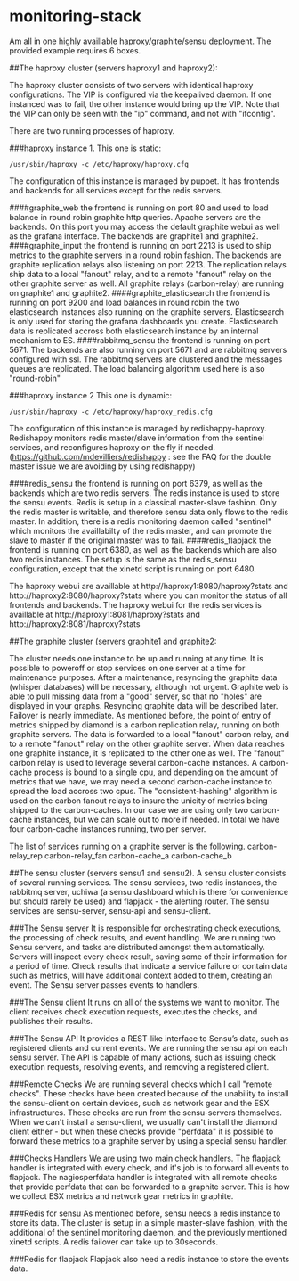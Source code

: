 monitoring-stack
================

Am all in one highly availlable haproxy/graphite/sensu deployment. The provided example requires 6 boxes.

##The haproxy cluster (servers haproxy1 and haproxy2):

The haproxy cluster consists of two servers with identical haproxy configurations. The VIP is configured via the keepalived daemon. If one instanced was to fail, the other instance would bring up the VIP. Note that the VIP can only be seen with the "ip" command, and not with "ifconfig".

There are two running processes of haproxy.

###haproxy instance 1.
This one is static: 
```
/usr/sbin/haproxy -c /etc/haproxy/haproxy.cfg
```
The configuration of this instance is managed by puppet. It has frontends and backends for all services except for the redis servers.

####graphite_web
the frontend is running on port 80 and used to load balance in round robin graphite http queries. Apache servers are the backends. On this port you may access the default graphite webui as well as the grafana interface. The backends are graphite1 and graphite2.
####graphite_input
the frontend is running on port 2213 is used to ship metrics to the graphite servers in a round robin fashion. The backends are graphite replication relays also listening on port 2213. The replication relays ship data to a local "fanout" relay, and to a remote "fanout" relay on the other graphite server as well. All graphite relays (carbon-relay) are running on graphite1 and graphite2.
####graphite_elasticsearch
the frontend is running on port 9200 and load balances in round robin the two elasticsearch instances also running on the graphite servers. Elasticsearch is only used for storing the grafana dashboards you create. Elasticsearch data is replicated accross both elasticsearch instance by an internal mechanism to ES.
####rabbitmq_sensu
the frontend is running on port 5671. The backends are also running on port 5671 and are rabbitmq servers configured with ssl. The rabbitmq servers are clustered and the messages queues are replicated. The load balancing algorithm used here is also "round-robin"

###haproxy instance 2
This one is dynamic:
```
/usr/sbin/haproxy -c /etc/haproxy/haproxy_redis.cfg
```
The configuration of this instance is managed by redishappy-haproxy. Redishappy monitors redis master/slave information from the sentinel services, and reconfigures haproxy on the fly if needed. (https://github.com/mdevilliers/redishappy : see the FAQ for the double master issue we are avoiding by using redishappy)

####redis_sensu
the frontend is running on port 6379, as well as the backends which are two redis servers. The redis instance is used to store the sensu events. Redis is setup in a classical master-slave fashion. Only the redis master is writable, and therefore sensu data only flows to the redis master. In addition, there is a redis monitoring daemon called "sentinel" which monitors the availlabilty of the redis master, and can promote the slave to master if the original master was to fail.
####redis_flapjack
the frontend is running on port 6380, as well as the backends which are also two redis instances. The setup is the same as the redis_sensu configuration, except that the xinetd script is running on port 6480.

The haproxy webui are availlable at http://haproxy1:8080/haproxy?stats and http://haproxy2:8080/haproxy?stats where you can monitor the status of all frontends and backends.
The haproxy webui for the redis services is availlable at http://haproxy1:8081/haproxy?stats and http://haproxy2:8081/haproxy?stats



##The graphite cluster (servers graphite1 and graphite2:

The cluster needs one instance to be up and running at any time. It is possible to poweroff or stop services on one server at a time for maintenance purposes. After a maintenance, resyncing the graphite data (whisper databases) will be necessary, although not urgent. Graphite web is able to pull missing data from a "good" server, so that no "holes" are displayed in your graphs. Resyncing graphite data will be described later. Failover is nearly immediate.
As mentioned before, the point of entry of metrics shipped by diamond is a carbon replication relay, running on both graphite servers. The data is forwarded to a local "fanout" carbon relay, and to a remote "fanout" relay on the other graphite server. When data reaches one graphite instance, it is replicated to the other one as well. The "fanout" carbon relay is used to leverage several carbon-cache instances. A carbon-cache process is bound to a single cpu, and depending on the amount of metrics that we have, we may need a second carbon-cache instance to spread the load accross two cpus. The "consistent-hashing" algorithm is used on the carbon fanout relays to insure the unicity of metrics being shipped to the carbon-caches. In our case we are using only two carbon-cache instances, but we can scale out to more if needed. In total we have four carbon-cache instances running, two per server.

The list of services running on a graphite server is the following.
carbon-relay_rep
carbon-relay_fan
carbon-cache_a
carbon-cache_b

##The sensu cluster (servers sensu1 and sensu2).
A sensu cluster consists of several running services. The sensu services, two redis instances, the rabbitmq server, uchiwa (a sensu dashboard which is there for convenience but should rarely be used) and flapjack - the alerting router. The sensu services are sensu-server, sensu-api and sensu-client.

###The Sensu server
It is responsible for orchestrating check executions, the processing of check results, and event handling. We are running two Sensu servers, and tasks are distributed amongst them automatically. Servers will inspect every check result, saving some of their information for a period of time. Check results that indicate a service failure or contain data such as metrics, will have additional context added to them, creating an event. The Sensu server passes events to handlers.

###The Sensu client
It runs on all of the systems we want to monitor. The client receives check execution requests, executes the checks, and publishes their results.

###The Sensu API
It provides a REST-like interface to Sensu’s data, such as registered clients and current events. We are running the sensu api on each sensu server. The API is capable of many actions, such as issuing check execution requests, resolving events, and removing a registered client.

###Remote Checks
We are running several checks which I call "remote checks". These checks have been created because of the unability to install the sensu-client on certain devices, such as network gear and the ESX infrastructures. These checks are run from the sensu-servers themselves. When we can't install a sensu-client, we usually can't install the diamond client either - but when these checks provide "perfdata" it is possible to forward these metrics to a graphite server by using a special sensu handler.

###Checks Handlers
We are using two main check handlers. The flapjack handler is integrated with every check, and it's job is to forward all events to flapjack.
The nagiosperfdata handler is integrated with all remote checks that provide perfdata that can be forwarded to a graphite server. This is how we collect ESX metrics and network gear metrics in graphite.

###Redis for sensu
As mentioned before, sensu needs a redis instance to store its data. The cluster is setup in a simple master-slave fashion, with the additional of the sentinel monitoring daemon, and the previously mentioned xinetd scripts. A redis failover can take up to 30seconds.

###Redis for flapjack
Flapjack also need a redis instance to store the events data.
